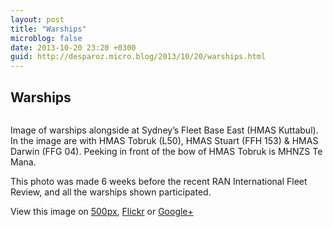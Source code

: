 ```yaml
---
layout: post
title: "Warships"
microblog: false
date: 2013-10-20 23:20 +0300
guid: http://desparoz.micro.blog/2013/10/20/warships.html
---
```

<h2>Warships</h2>
<a href="http://www.flickr.com/photos/bluebeyond/10377394876/in/photostream/"><img alt="" src="http://desparoz.me/uploads/2017/7e172a1ffc.jpg" /></a>

Image of warships alongside at Sydney’s Fleet Base East (HMAS Kuttabul). In the image are with HMAS Tobruk (L50), HMAS Stuart (FFH 153) &amp; HMAS Darwin (FFG 04). Peeking in front of the bow of HMAS Tobruk is MHNZS Te Mana.

This photo was made 6 weeks before the recent RAN International Fleet Review, and all the warships shown participated.

View this image on <a href="http://500px.com/photo/49668620">500px</a>, <a href="http://www.flickr.com/photos/bluebeyond/10377394876/in/photostream/">Flickr</a> or <a href="https://plus.google.com/114732692983105200545/posts/1myPo8BA6ik">Google+</a>
